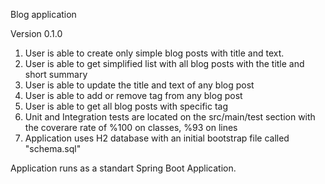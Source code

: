 Blog application

Version 0.1.0

1. User is able to create only simple blog posts with title and text.
2. User is able to get simplified list with all blog posts with the title and short summary
3. User is able to update the title and text of any blog post
4. User is able to add or remove tag from any blog post
5. User is able to get all blog posts with specific tag
6. Unit and Integration tests are located on the src/main/test section with the coverare rate of %100 on classes, %93 on lines
7. Application uses H2 database with an initial bootstrap file called "schema.sql"

Application runs as a standart Spring Boot Application.
